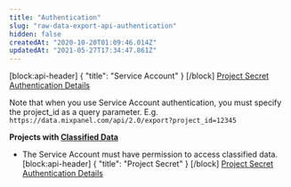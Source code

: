 ```yaml
---
title: "Authentication"
slug: "raw-data-export-api-authentication"
hidden: false
createdAt: "2020-10-20T01:09:46.014Z"
updatedAt: "2021-05-27T17:34:47.861Z"
---
```

[block:api-header]
{
  "title": "Service Account"
}
[/block]
[Project Secret Authentication Details](ref:authentication#service-accounts)

Note that when you use Service Account authentication, you must specify the project_id as a query parameter. E.g. `https://data.mixpanel.com/api/2.0/export?project_id=12345`

**Projects with [Classified Data](https://help.mixpanel.com/hc/en-us/articles/360044295131-Data-Classification)**
- The Service Account must have permission to access classified data.
[block:api-header]
{
  "title": "Project Secret"
}
[/block]
[Project Secret Authentication Details](ref:authentication#project-secret)